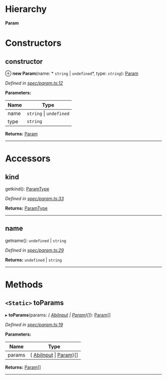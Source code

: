 

# Hierarchy

**Param**

# Constructors

<a id="constructor"></a>

##  constructor

⊕ **new Param**(name: * `string` &#124; `undefined`*, type: *`string`*): [Param](_spec_param_.param.md)

*Defined in [spec/param.ts:12](https://github.com/paritytech/js-libs/blob/059d368/packages/abi/src/spec/param.ts#L12)*

**Parameters:**

| Name | Type |
| ------ | ------ |
| name |  `string` &#124; `undefined`|
| type | `string` |

**Returns:** [Param](_spec_param_.param.md)

___

# Accessors

<a id="kind"></a>

##  kind

getkind(): [ParamType](_spec_paramtype_paramtype_.paramtype.md)

*Defined in [spec/param.ts:33](https://github.com/paritytech/js-libs/blob/059d368/packages/abi/src/spec/param.ts#L33)*

**Returns:** [ParamType](_spec_paramtype_paramtype_.paramtype.md)

___
<a id="name"></a>

##  name

getname():  `undefined` &#124; `string`

*Defined in [spec/param.ts:29](https://github.com/paritytech/js-libs/blob/059d368/packages/abi/src/spec/param.ts#L29)*

**Returns:**  `undefined` &#124; `string`

___

# Methods

<a id="toparams"></a>

## `<Static>` toParams

▸ **toParams**(params: *( [AbiInput](../interfaces/_types_.abiinput.md) &#124; [Param](_spec_param_.param.md))[]*): [Param](_spec_param_.param.md)[]

*Defined in [spec/param.ts:19](https://github.com/paritytech/js-libs/blob/059d368/packages/abi/src/spec/param.ts#L19)*

**Parameters:**

| Name | Type |
| ------ | ------ |
| params | ( [AbiInput](../interfaces/_types_.abiinput.md) &#124; [Param](_spec_param_.param.md))[] |

**Returns:** [Param](_spec_param_.param.md)[]

___

